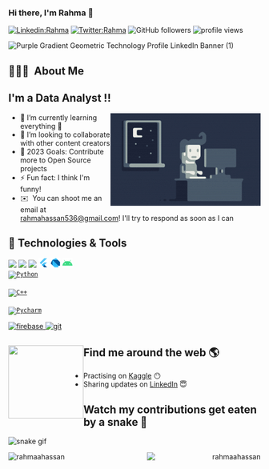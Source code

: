 ### Hi there, I'm Rahma  👋 

[![Linkedin:Rahma](https://img.shields.io/badge/-Rahma-blue?style=flat-square&logo=Linkedin&logoColor=white&link=https://https://www.linkedin.com/in/rahma-hassan-profile/)](https://www.linkedin.com/in/rahma-hassan-profile/)
[![Twitter:Rahma](https://img.shields.io/badge/-Rahma-blue?style=flat-square&logo=twitter&logoColor=white&link=https://twitter.com/1rahmahassan)](https://twitter.com/1rahmahassan)
![GitHub followers](https://img.shields.io/github/followers/rahmaahassan?label=Follow&style=social)
<img alt = "profile views" src="https://komarev.com/ghpvc/?username=rahmaahassan&color=brightgreen">

![Purple Gradient Geometric Technology Profile LinkedIn Banner  (1)](https://www.un.org/sites/un2.un.org/files/field/image/1594842639.8507.jpg)

## 👩🏻‍💻 &nbsp;About Me

## I'm a Data Analyst !!

<img alt="Night Coding" src="https://raw.githubusercontent.com/AVS1508/AVS1508/master/assets/Night-Coding.gif" align="right"/>

- 🌱 I’m currently learning everything 🤣
- 🤝 I’m looking to collaborate with other content creators
- 🥅 2023 Goals: Contribute more to Open Source projects
- ⚡ Fun fact: I think I'm funny!
- ✉️ &nbsp;You can shoot me an email at rahmahassan536@gmail.com! I'll try to respond as soon as I can


## 🔧 Technologies & Tools

![](https://img.shields.io/badge/Editor-VS_Code-informational?style=flat&logo=visual-studio-code&logoColor=white&color=6aa6f8)
![](https://img.shields.io/badge/Code-Dart-green)
![](https://img.shields.io/badge/Tools-Git-blue)
<code><img height="20" src="https://raw.githubusercontent.com/github/explore/80688e429a7d4ef2fca1e82350fe8e3517d3494d/topics/flutter/flutter.png"></code>
<code><img height="20" src="https://raw.githubusercontent.com/github/explore/80688e429a7d4ef2fca1e82350fe8e3517d3494d/topics/dart/dart.png"></code>
<code><img height="20" src="https://raw.githubusercontent.com/github/explore/80688e429a7d4ef2fca1e82350fe8e3517d3494d/topics/android/android.png"></code>
[<code  >
<img alt="Python" width="26px" src="https://raw.githubusercontent.com/SamirPaulb/assets/main/python.png">
</code>](#)
[<code >
<img alt="C++" width="26px" src="https://raw.githubusercontent.com/SamirPaulb/assets/main/cpp.png" />
</code>](#)
[<code >
<img alt="Pycharm" width="26px" src="https://raw.githubusercontent.com/SamirPaulb/assets/main/pycharm.png" />
</code>](#)

<a href="https://firebase.google.com/" target="_blank" rel="noreferrer"> <img src="https://www.vectorlogo.zone/logos/firebase/firebase-icon.svg" alt="firebase" width="40" height="40"/> </a> <a href="https://git-scm.com/" target="_blank" rel="noreferrer"> <img src="https://www.vectorlogo.zone/logos/git-scm/git-scm-icon.svg" alt="git" width="40" height="40"/> </a> </p>


## Find me around the web 🌎 <a href="https://www.linkedin.com/in/rahma-hassan-profile/"><img align="left" width="150" height="146" src="https://github.com/M0nica/M0nica/blob/main/octomonica/m0nica-octocat-rotating.gif?raw=true"></a>
- Practising on <a href="https://kaggle.com/rahmazhassan">Kaggle</a> 😶
- Sharing updates on <a href="https://www.linkedin.com/in/rahma-hassan-profile/">LinkedIn</a> 😇


## Watch my contributions get eaten by a snake 🐍
![snake gif](https://github.com/tanyarajhans/Actions/blob/output/github-contribution-grid-snake.svg)



<p align="left"><img width="45%" align="left" src="https://github-readme-stats.vercel.app/api?username=rahmaahassan&show_icons=true&include_all_commits=true&theme=radical&hide_border=true" alt="rahmaahassan" /></p>
<p align="right"><img width="45%" align="right" sy src="https://github-readme-stats.vercel.app/api/top-langs/?username=rahmaahassan&layout=compact&theme=radical&hide_border=true" alt="rahmaahassan" /></p>







